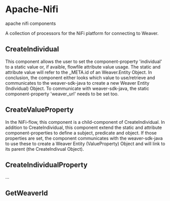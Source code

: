 # Apache-Nifi
apache nifi components

A collection of processors for the NiFi platform for connecting to Weaver.

## CreateIndividual

This component allows the user to set the component-property 'individual' to a static value or, if avaible, flowfile attribute value usage.
The static and attribute value will refer to the _META.id of an Weaver.Entity Object. In conclusion, the component either looks which value to use/retrieve and communicates to the weaver-sdk-java to create a new Weaver Entity (Individual) Object. To communicate with weaver-sdk-java, the static component-property 'weaver_url' needs to be set too.

## CreateValueProperty

In the NiFi-flow, this component is a child-component of CreateIndividual. In addition to CreateIndividual, this component extend the static and attribute component-properties to define a subject, predicate and object. If those properties are set, the component communicates with the weaver-sdk-java to use these to create a Weaver Entity (ValueProperty) Object and will link to its parent (the CreateIndivual Object).

## CreateIndividualProperty
...

## GetWeaverId
